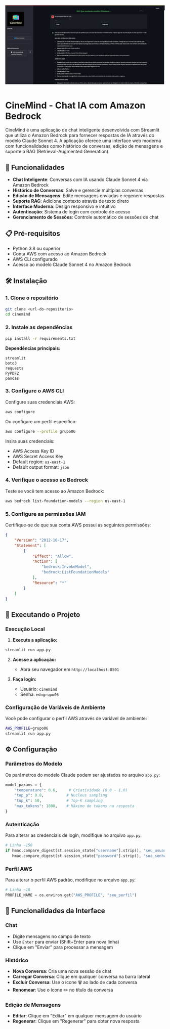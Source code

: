 <div align="center" style="justify-content:center; display:flex; flex-direction:column; margin-bottom:50px; gap:20px">
<img  title="Imagem do projeto desktop" src="./github/cinemind-image.png" alt="Imagem do projeto desktop"  />
</div>

# CineMind - Chat IA com Amazon Bedrock

CineMind é uma aplicação de chat inteligente desenvolvida com Streamlit que utiliza o Amazon Bedrock para fornecer respostas de IA através do modelo Claude Sonnet 4. A aplicação oferece uma interface web moderna com funcionalidades como histórico de conversas, edição de mensagens e suporte a RAG (Retrieval-Augmented Generation).

## 🚀 Funcionalidades

- **Chat Inteligente**: Conversas com IA usando Claude Sonnet 4 via Amazon Bedrock
- **Histórico de Conversas**: Salve e gerencie múltiplas conversas
- **Edição de Mensagens**: Edite mensagens enviadas e regenere respostas
- **Suporte RAG**: Adicione contexto através de texto direto
- **Interface Moderna**: Design responsivo e intuitivo
- **Autenticação**: Sistema de login com controle de acesso
- **Gerenciamento de Sessões**: Controle automático de sessões de chat

## 📋 Pré-requisitos

- Python 3.8 ou superior
- Conta AWS com acesso ao Amazon Bedrock
- AWS CLI configurado
- Acesso ao modelo Claude Sonnet 4 no Amazon Bedrock

## 🛠️ Instalação

### 1. Clone o repositório

```bash
git clone <url-do-repositorio>
cd cinemind
```

### 2. Instale as dependências

```bash
pip install -r requirements.txt
```

**Dependências principais:**

```
streamlit
boto3
requests
PyPDF2
pandas
```

### 3. Configure o AWS CLI

Configure suas credenciais AWS:

```bash
aws configure
```

Ou configure um perfil específico:

```bash
aws configure --profile grupo06
```

Insira suas credenciais:

- AWS Access Key ID
- AWS Secret Access Key
- Default region: `us-east-1`
- Default output format: `json`

### 4. Verifique o acesso ao Bedrock

Teste se você tem acesso ao Amazon Bedrock:

```bash
aws bedrock list-foundation-models --region us-east-1
```

### 5. Configure as permissões IAM

Certifique-se de que sua conta AWS possui as seguintes permissões:

```json
{
    "Version": "2012-10-17",
    "Statement": [
        {
            "Effect": "Allow",
            "Action": [
                "bedrock:InvokeModel",
                "bedrock:ListFoundationModels"
            ],
            "Resource": "*"
        }
    ]
}
```

## 🚀 Executando o Projeto

### Execução Local

1. **Execute a aplicação:**

```bash
streamlit run app.py
```

2. **Acesse a aplicação:**
   - Abra seu navegador em `http://localhost:8501`

3. **Faça login:**
   - Usuário: `cinemind`
   - Senha: `edngrupo06`

### Configuração de Variáveis de Ambiente

Você pode configurar o perfil AWS através de variável de ambiente:

```bash
AWS_PROFILE=grupo06
streamlit run app.py
```

## ⚙️ Configuração

### Parâmetros do Modelo

Os parâmetros do modelo Claude podem ser ajustados no arquivo `app.py`:

```python
model_params = {
    "temperature": 0.6,     # Criatividade (0.0 - 1.0)
    "top_p": 0.8,          # Nucleus sampling
    "top_k": 50,           # Top-K sampling
    "max_tokens": 1800,    # Máximo de tokens na resposta
}
```

### Autenticação

Para alterar as credenciais de login, modifique no arquivo `app.py`:

```python
# Linha ~150
if hmac.compare_digest(st.session_state["username"].strip(), "seu_usuario") and \
   hmac.compare_digest(st.session_state["password"].strip(), "sua_senha"):
```

### Perfil AWS

Para alterar o perfil AWS padrão, modifique no arquivo `app.py`:

```python
# Linha ~18
PROFILE_NAME = os.environ.get("AWS_PROFILE", "seu_perfil")
```

## 📱 Funcionalidades da Interface

### Chat

- Digite mensagens no campo de texto
- Use `Enter` para enviar (Shift+Enter para nova linha)
- Clique em "Enviar" para processar a mensagem

### Histórico

- **Nova Conversa**: Cria uma nova sessão de chat
- **Carregar Conversa**: Clique em qualquer conversa na barra lateral
- **Excluir Conversa**: Use o ícone 🗑️ ao lado de cada conversa
- **Renomear**: Use o ícone ✏️ no título da conversa

### Edição de Mensagens

- **Editar**: Clique em "Editar" em qualquer mensagem do usuário
- **Regenerar**: Clique em "Regenerar" para obter nova resposta
